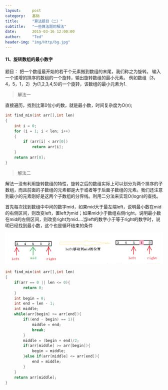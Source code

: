 ```yaml
---
layout:     post
category:   基础
title:      "算法题目（二）"
subtitle:   "一些算法题的解法"
date:       2015-03-16 12:00:00
author:     "Ted"
header-img: "img/Http/bg.jpg"
---
```




#### 11、旋转数组的最小数字

题目： 把一个数组最开始的若干个元素搬到数组的末尾，我们称之为旋转。 输入一个递增的排序的数组的一个旋转，输出旋转数组的最小元素。 例如数组｛3，4，5，1，2｝为{1,2,3,4,5}的一个旋转，该数组的最小元素为1.

> 解法一

直接遍历，找到比第0位小的数，就是最小数，时间复杂度为O(n);

```c
int find_min(int arr[],int len)
{
    int i = 0;
    for (i = 1; i < len; i++)
    {
        if (arr[i] < arr[0])
            return arr[i];
    }
    return arr[0];
}
```

> 解法二

解法一没有利用旋转数组的特性，旋转之后的数组实际上可以划分为两个排序的子数组，而且前面的子数组的元素都是大于或者等于后面子数组的元素。我们还注意到最小的元素刚好是这两个子数组的分界线。利用二分法来实现O(logn)的查找。

首先每次找到数组中中间的数字mid，如果mid大于最左端left，说明最小数在mid的右侧区间，则改变left，置left为mid；如果mid小于数组右侧right，说明最小数在mid的左侧区间，则改变right为mid….当left的数字小于等于right的数字时，说明已经找到最小数，这个也是循环结束的条件

![img](/img/Simple_1/29.png)

```c
int find_min(int arr[],int len)
{
    if(arr == 0 || len <= 0){
        return 0;
    }
    int begin = 0;
    int end = len - 1;
    int middle;
    while(arr[begin] >= arr[end]){
        if((end - begin) == 1){
            middle = end;
            break;
        }
        middle = (begin + end)/2;
        if(arr[middle] >= arr[begin]){
            begin = middle;
        }else if(arr[middle] <= arr[end]){
            end = middle;
        }
    }
    return arr[middle];
}
```

